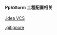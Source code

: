 

#### PphStorm 工程配置相关

[.idea VCS ](https://intellij-support.jetbrains.com/hc/en-us/articles/206544839-How-to-manage-projects-under-Version-Control-Systems)



[.gitignore ](https://github.com/github/gitignore/blob/master/Global/JetBrains.gitignore)

